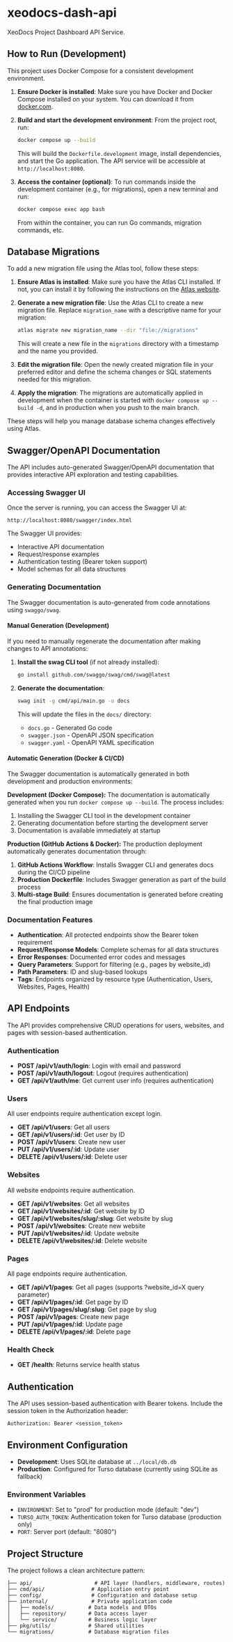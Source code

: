 # xeodocs-dash-api
XeoDocs Project Dashboard API Service.

## How to Run (Development)

This project uses Docker Compose for a consistent development environment.

1.  **Ensure Docker is installed**: Make sure you have Docker and Docker Compose installed on your system. You can download it from [docker.com](https://www.docker.com/get-started).

2.  **Build and start the development environment**: From the project root, run:

    ```bash
    docker compose up --build
    ```

    This will build the `Dockerfile.development` image, install dependencies, and start the Go application. The API service will be accessible at `http://localhost:8080`.

3.  **Access the container (optional)**: To run commands inside the development container (e.g., for migrations), open a new terminal and run:

    ```bash
    docker compose exec app bash
    ```

    From within the container, you can run Go commands, migration commands, etc.

## Database Migrations

To add a new migration file using the Atlas tool, follow these steps:

1. **Ensure Atlas is installed**: Make sure you have the Atlas CLI installed. If not, you can install it by following the instructions on the [Atlas website](https://atlasgo.io).

2. **Generate a new migration file**: Use the Atlas CLI to create a new migration file. Replace `migration_name` with a descriptive name for your migration:
   ```bash
   atlas migrate new migration_name --dir "file://migrations"
   ```
   This will create a new file in the `migrations` directory with a timestamp and the name you provided.

3. **Edit the migration file**: Open the newly created migration file in your preferred editor and define the schema changes or SQL statements needed for this migration.

4. **Apply the migration**: The migrations are automatically applied in development when the container is started with `docker compose up --build -d`, and in production when you push to the main branch.

These steps will help you manage database schema changes effectively using Atlas.

## Swagger/OpenAPI Documentation

The API includes auto-generated Swagger/OpenAPI documentation that provides interactive API exploration and testing capabilities.

### Accessing Swagger UI

Once the server is running, you can access the Swagger UI at:

```
http://localhost:8080/swagger/index.html
```

The Swagger UI provides:
- Interactive API documentation
- Request/response examples
- Authentication testing (Bearer token support)
- Model schemas for all data structures

### Generating Documentation

The Swagger documentation is auto-generated from code annotations using `swaggo/swag`.

#### Manual Generation (Development)

If you need to manually regenerate the documentation after making changes to API annotations:

1. **Install the swag CLI tool** (if not already installed):
   ```bash
   go install github.com/swaggo/swag/cmd/swag@latest
   ```

2. **Generate the documentation**:
   ```bash
   swag init -g cmd/api/main.go -o docs
   ```

   This will update the files in the `docs/` directory:
   - `docs.go` - Generated Go code
   - `swagger.json` - OpenAPI JSON specification
   - `swagger.yaml` - OpenAPI YAML specification

#### Automatic Generation (Docker & CI/CD)

The Swagger documentation is automatically generated in both development and production environments:

**Development (Docker Compose):**
The documentation is automatically generated when you run `docker compose up --build`. The process includes:
1. Installing the Swagger CLI tool in the development container
2. Generating documentation before starting the development server
3. Documentation is available immediately at startup

**Production (GitHub Actions & Docker):**
The production deployment automatically generates documentation through:
1. **GitHub Actions Workflow**: Installs Swagger CLI and generates docs during the CI/CD pipeline
2. **Production Dockerfile**: Includes Swagger generation as part of the build process
3. **Multi-stage Build**: Ensures documentation is generated before creating the final production image

### Documentation Features

- **Authentication**: All protected endpoints show the Bearer token requirement
- **Request/Response Models**: Complete schemas for all data structures
- **Error Responses**: Documented error codes and messages
- **Query Parameters**: Support for filtering (e.g., pages by website_id)
- **Path Parameters**: ID and slug-based lookups
- **Tags**: Endpoints organized by resource type (Authentication, Users, Websites, Pages, Health)

## API Endpoints

The API provides comprehensive CRUD operations for users, websites, and pages with session-based authentication.

### Authentication

- **POST /api/v1/auth/login**: Login with email and password
- **POST /api/v1/auth/logout**: Logout (requires authentication)
- **GET /api/v1/auth/me**: Get current user info (requires authentication)

### Users

All user endpoints require authentication except login.

- **GET /api/v1/users**: Get all users
- **GET /api/v1/users/:id**: Get user by ID
- **POST /api/v1/users**: Create new user
- **PUT /api/v1/users/:id**: Update user
- **DELETE /api/v1/users/:id**: Delete user

### Websites

All website endpoints require authentication.

- **GET /api/v1/websites**: Get all websites
- **GET /api/v1/websites/:id**: Get website by ID
- **GET /api/v1/websites/slug/:slug**: Get website by slug
- **POST /api/v1/websites**: Create new website
- **PUT /api/v1/websites/:id**: Update website
- **DELETE /api/v1/websites/:id**: Delete website

### Pages

All page endpoints require authentication.

- **GET /api/v1/pages**: Get all pages (supports ?website_id=X query parameter)
- **GET /api/v1/pages/:id**: Get page by ID
- **GET /api/v1/pages/slug/:slug**: Get page by slug
- **POST /api/v1/pages**: Create new page
- **PUT /api/v1/pages/:id**: Update page
- **DELETE /api/v1/pages/:id**: Delete page

### Health Check

- **GET /health**: Returns service health status

## Authentication

The API uses session-based authentication with Bearer tokens. Include the session token in the Authorization header:

```
Authorization: Bearer <session_token>
```

## Environment Configuration

- **Development**: Uses SQLite database at `../local/db.db`
- **Production**: Configured for Turso database (currently using SQLite as fallback)

### Environment Variables

- `ENVIRONMENT`: Set to "prod" for production mode (default: "dev")
- `TURSO_AUTH_TOKEN`: Authentication token for Turso database (production only)
- `PORT`: Server port (default: "8080")

## Project Structure

The project follows a clean architecture pattern:

```
├── api/                    # API layer (handlers, middleware, routes)
├── cmd/api/               # Application entry point
├── config/                # Configuration and database setup
├── internal/              # Private application code
│   ├── models/           # Data models and DTOs
│   ├── repository/       # Data access layer
│   └── service/          # Business logic layer
├── pkg/utils/            # Shared utilities
└── migrations/           # Database migration files
```
